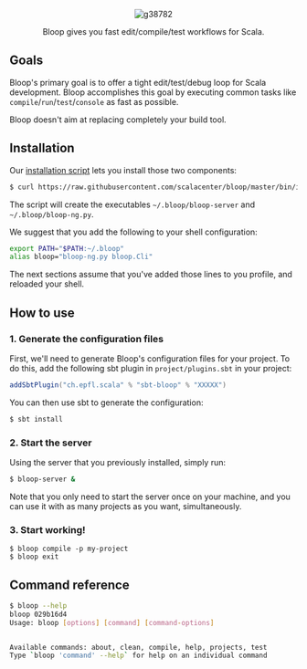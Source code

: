 <p align="center">
  <img src="https://user-images.githubusercontent.com/2462974/32790850-d2eeffc2-c95f-11e7-8a3e-7032ca875ce3.png?style=centerme" alt="g38782" style="max-width:100%;">
</p>

<p align="center">
Bloop gives you fast edit/compile/test workflows for Scala.
</p>

## Goals

Bloop's primary goal is to offer a tight edit/test/debug loop for Scala development.
Bloop accomplishes this goal by executing common tasks like `compile`/`run`/`test`/`console` as
fast as possible.

Bloop doesn't aim at replacing completely your build tool.

## Installation

Our [installation script][installation-script] lets you install those two components:

```sh
$ curl https://raw.githubusercontent.com/scalacenter/bloop/master/bin/install | sh
```

The script will create the executables `~/.bloop/bloop-server` and `~/.bloop/bloop-ng.py`.

We suggest that you add the following to your shell configuration:

```sh
export PATH="$PATH:~/.bloop"
alias bloop="bloop-ng.py bloop.Cli"
```

The next sections assume that you've added those lines to you profile, and reloaded your shell.

## How to use

### 1. Generate the configuration files

First, we'll need to generate Bloop's configuration files for your project. To do this, add the
following sbt plugin in `project/plugins.sbt` in your project:

```scala
addSbtPlugin("ch.epfl.scala" % "sbt-bloop" % "XXXXX")
```

You can then use sbt to generate the configuration:

```sh
$ sbt install
```

### 2. Start the server

Using the server that you previously installed, simply run:

```sh
$ bloop-server &
```

Note that you only need to start the server once on your machine, and you can use it with as many
projects as you want, simultaneously.

### 3. Start working!

```
$ bloop compile -p my-project
$ bloop exit
```

## Command reference

```sh
$ bloop --help
bloop 029b16d4
Usage: bloop [options] [command] [command-options]


Available commands: about, clean, compile, help, projects, test
Type `bloop 'command' --help` for help on an individual command
```

[installation-script]: https://raw.githubusercontent.com/scalacenter/bloop/master/bin/install 
